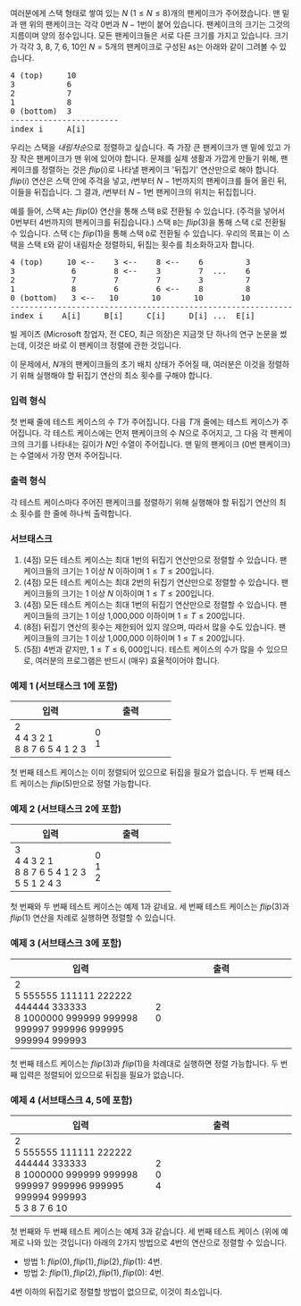 여러분에게 스택 형태로 쌓여 있는 $N$ ($1 \le N \le 8$)개의 팬케이크가 주어졌습니다. 맨 밑과 맨 위의 팬케이크는 각각 $0$번과 $N-1$번이 붙어 있습니다. 팬케이크의 크기는 그것의 지름이며 양의 정수입니다. 모든 팬케이크들은 서로 다른 크기를 가지고 있습니다. 크기가 각각 3, 8, 7, 6, 10인 $N=5$개의 팬케이크로 구성된 `A$`는 아래와 같이 그려볼 수 있습니다.

<pre>
4 (top)     10
3           6
2           7
1           8
0 (bottom)  3
-----------------------
index i     A[i]
</pre>

우리는 스택을 *내림차순*으로 정렬하고 싶습니다. 즉 가장 큰 팬케이크가 맨 밑에 있고 가장 작은 팬케이크가 맨 위에 있어야 합니다. 문제를 실제 생활과 가깝게 만들기 위해, 팬케이크를 정렬하는 것은 $flip(i)$로 나타낼 팬케이크 '뒤집기' 연산만으로 해야 합니다. $flip(i)$ 연산은 스택 안에 주걱을 넣고, $i$번부터 $N-1$번까지의 팬케이크를 들어 올린 뒤, 이들을 뒤집습니다. 그 결과, $i$번부터 $N-1$번 팬케이크의 위치는 뒤집힙니다.

예를 들어, 스택 `A`는 $flip(0)$ 연산을 통해 스택 `B`로 전환될 수 있습니다. (주걱을 넣어서 0번부터 4번까지의 팬케이크를 뒤집습니다.) 스택 `B`는 $flip(3)$을 통해 스택 `C`로 전환될 수 있습니다. 스택 `C`는 $flip(1)$을 통해 스택 `D`로 전환될 수 있습니다. 우리의 목표는 이 스택을 스택 `E`와 같이 내림차순 정렬하되, 뒤집는 횟수를 최소화하고자 합니다.

<pre>
4 (top)     10 <--    3 <--    8 <--    6         3
3            6        8 <--    3        7  ...    6
2            7        7        7        3         7
1            8        6        6 <--    8         8
0 (bottom)   3 <--   10       10       10        10
--------------------------------------------------------------
index i    A[i]     B[i]     C[i]     D[i] ...  E[i]
</pre>

빌 게이츠 (Microsoft 창업자, 전 CEO, 최근 의장)은 지금껏 단 하나의 연구 논문을 썼는데, 이것은 바로 이 팬케이크 정렬에 관한 것입니다.

이 문제에서, $N$개의 팬케이크들의 초기 배치 상태가 주어질 때, 여러분은 이것을 정렬하기 위해 실행해야 할 뒤집기 연산의 최소 횟수를 구해야 합니다.

### 입력 형식

첫 번째 줄에 테스트 케이스의 수 $T$가 주어집니다. 다음 $T$개 줄에는 테스트 케이스가 주어집니다. 각 테스트 케이스에는 먼저 팬케이크의 수 $N$으로 주어지고, 그 다음 각 팬케이크의 크기를 나타내는 길이가 $N$인 수열이 주어집니다. 맨 밑의 팬케이크 (0번 팬케이크)는 수열에서 가장 먼저 주어집니다.

### 출력 형식

각 테스트 케이스마다 주어진 팬케이크를 정렬하기 위해 실행해야 할 뒤집기 연산의 최소 횟수를 한 줄에 하나씩 출력합니다.

### 서브태스크

1. (4점) 모든 테스트 케이스는 최대 1번의 뒤집기 연산만으로 정렬할 수 있습니다. 팬케이크들의 크기는 1 이상 $N$ 이하이며 $1 \le T \le 200$입니다.
2. (4점) 모든 테스트 케이스는 최대 2번의 뒤집기 연산만으로 정렬할 수 있습니다. 팬케이크들의 크기는 1 이상 $N$ 이하이며 $1 \le T \le 200$입니다.
3. (4점) 모든 테스트 케이스는 최대 1번의 뒤집기 연산만으로 정렬할 수 있습니다. 팬케이크들의 크기는 1 이상 1,000,000 이하이며 $1 \le T \le 200$입니다.
4. (8점) 뒤집기 연산의 횟수는 제한되어 있지 않으며, 따라서 많을 수도 있습니다. 팬케이크들의 크기는 1 이상 1,000,000 이하이며 $1 \le T \le 200$입니다.
5. (5점) 4번과 같지만, $1 \le T \le 6,000$입니다. 테스트 케이스의 수가 많을 수 있으므로, 여러분의 프로그램은 반드시 (매우) 효율적이어야 합니다.

### 예제 1 (서브태스크 1에 포함)

<table class='table table-bordered table-condensed'>
 <thead>
  <tr>
   <th style="width: 50%;">입력</th>
   <th style="width: 50%;">출력</th>
  </tr>
 </thead>
 <tbody>
  <tr>
   <td class="code-font">2<br/>
4 4 3 2 1<br/>
8 8 7 6 5 4 1 2 3</td>
   <td class="code-font">0<br/>
1</td>
  </tr>
 </tbody>
</table>

첫 번째 테스트 케이스는 이미 정렬되어 있으므로 뒤집을 필요가 없습니다. 두 번째 테스트 케이스는 $flip(5)$만으로 정렬 가능합니다.

### 예제 2 (서브태스크 2에 포함)

<table class='table table-bordered table-condensed'>
 <thead>
  <tr>
   <th style="width: 50%;">입력</th>
   <th style="width: 50%;">출력</th>
  </tr>
 </thead>
 <tbody>
  <tr>
   <td class="code-font">3<br/>
4 4 3 2 1<br/>
8 8 7 6 5 4 1 2 3<br/>
5 5 1 2 4 3</td>
   <td class="code-font">0<br/>
1<br/>
2</td>
  </tr>
 </tbody>
</table>

첫 번째와 두 번째 테스트 케이스는 예제 1과 같네요. 세 번째 테스트 케이스는 $flip(3)$과 $flip(1)$ 연산을 차례로 실행하면 정렬할 수 있습니다.

### 예제 3 (서브태스크 3에 포함)

<table class='table table-bordered table-condensed'>
 <thead>
  <tr>
   <th style="width: 50%;">입력</th>
   <th style="width: 50%;">출력</th>
  </tr>
 </thead>
 <tbody>
  <tr>
   <td class="code-font">2<br/>
5 555555 111111 222222 444444 333333<br/>
8 1000000 999999 999998 999997 999996 999995 999994 999993</td>
   <td class="code-font">2<br/>
0</td>
  </tr>
 </tbody>
</table>

첫 번째 테스트 케이스는 $flip(3)$과 $flip(1)$을 차례대로 실행하면 정렬 가능합니다. 두 번째 입력은 정렬되어 있으므로 뒤집을 필요가 없습니다.

### 예제 4 (서브태스크 4, 5에 포함)

<table class='table table-bordered table-condensed'>
 <thead>
  <tr>
   <th style="width: 50%;">입력</th>
   <th style="width: 50%;">출력</th>
  </tr>
 </thead>
 <tbody>
  <tr>
   <td class="code-font">2<br/>
5 555555 111111 222222 444444 333333<br/>
8 1000000 999999 999998 999997 999996 999995 999994 999993<br/>
5 3 8 7 6 10</td>
   <td class="code-font">2<br/>
0<br/>
4</td>
  </tr>
 </tbody>
</table>

첫 번째와 두 번째 테스트 케이스는 예제 3과 같습니다. 세 번째 테스트 케이스 (위에 예제로 나와 있는 것입니다) 아래의 2가지 방법으로 4번의 연산으로 정렬할 수 있습니다.

* 방법 1: $flip(0), flip(1), flip(2), flip(1)$: 4번.
* 방법 2: $flip(1), flip(2), flip(1), flip(0)$: 4번.

4번 이하의 뒤집기로 정렬할 방법이 없으므로, 이것이 최소입니다.